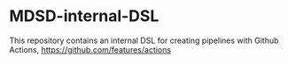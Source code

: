 # MDSD-internal-DSL
This repository contains an internal DSL for creating pipelines with Github Actions, https://github.com/features/actions

